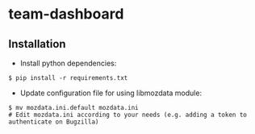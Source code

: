 # team-dashboard

Installation
------------

* Install python dependencies:
```
$ pip install -r requirements.txt
```

* Update configuration file for using libmozdata module:
```
$ mv mozdata.ini.default mozdata.ini
# Edit mozdata.ini according to your needs (e.g. adding a token to authenticate on Bugzilla)
```
